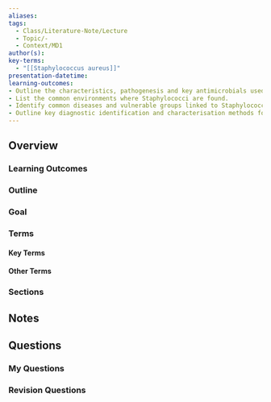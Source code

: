 ```yaml
---
aliases: 
tags:
  - Class/Literature-Note/Lecture
  - Topic/-
  - Context/MD1
author(s): 
key-terms:
  - "[[Staphylococcus aureus]]"
presentation-datetime: 
learning-outcomes:
- Outline the characteristics, pathogenesis and key antimicrobials used for Staphylococcus aureus. 
- List the common environments where Staphylococci are found. 
- Identify common diseases and vulnerable groups linked to Staphylococci 
- Outline key diagnostic identification and characterisation methods for Staphylococci
---
```



## Overview
### Learning Outcomes

### Outline

### Goal

### Terms
#### Key Terms

#### Other Terms

### Sections


## Notes


## Questions

### My Questions
### Revision Questions




